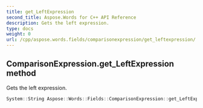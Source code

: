 ```yaml
---
title: get_LeftExpression
second_title: Aspose.Words for C++ API Reference
description: Gets the left expression. 
type: docs
weight: 0
url: /cpp/aspose.words.fields/comparisonexpression/get_leftexpression/
---
```

## ComparisonExpression.get_LeftExpression method


Gets the left expression.

```cpp
System::String Aspose::Words::Fields::ComparisonExpression::get_LeftExpression() const
```

